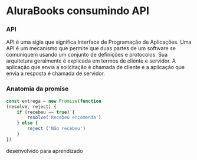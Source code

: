 # AluraBooks consumindo API


### API
API é uma sigla que significa Interface de Programação de Aplicações. Uma API é um mecanismo que permite que duas partes de um software se comuniquem usando um conjunto de definições e protocolos. Sua arquitetura geralmente é explicada em termos de cliente e servidor. A aplicação que envia a solicitação é chamada de cliente e a aplicação que envia a resposta é chamada de servidor.

### Anatomia da promise
````js
const entrega = new Promise(function
(resolve, reject) {
    if (recebeu == true) {
        resolve('Recebeu encomenda')
    } else {
        reject ('Não recebeu')
    }
})

````


 desenvolvido para aprendizado
